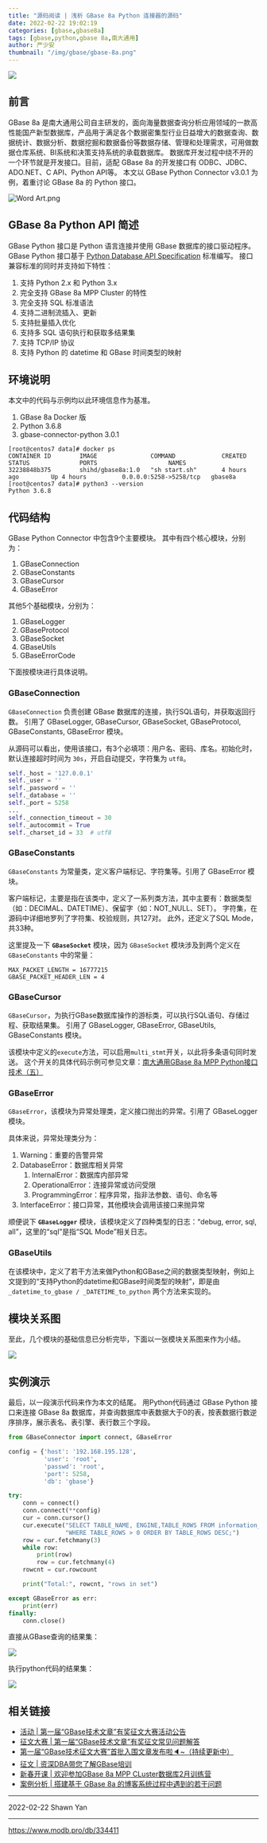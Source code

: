 ```yaml
---
title: "源码阅读 | 浅析 GBase 8a Python 连接器的源码"
date: 2022-02-22 19:02:19
categories: [gbase,gbase8a]
tags: [gbase,python,gbase 8a,南大通用]
author: 严少安
thumbnail: "/img/gbase/gbase-8a.png"
---
```


![](2023-02-22-01.jpg)

## 前言

GBase 8a 是南大通用公司自主研发的，面向海量数据查询分析应用领域的一款高性能国产新型数据库，产品用于满足各个数据密集型行业日益增大的数据查询、数据统计、数据分析、数据挖掘和数据备份等数据存储、管理和处理需求，可用做数据仓库系统、BI系统和决策支持系统的承载数据库。
数据库开发过程中绕不开的一个环节就是开发接口。目前，适配 GBase 8a 的开发接口有 ODBC、JDBC、ADO.NET、C API、Python API等。
本文以 GBase Python Connector v3.0.1 为例，着重讨论 GBase 8a 的 Python 接口。

![Word Art.png](2023-02-22-02.png)

## GBase 8a Python API 简述

GBase Python 接口是 Python 语言连接并使用 GBase 数据库的接口驱动程序。GBase Python 接口基于 [Python Database API Specification](https://www.python.org/dev/peps/pep-0249/) 标准编写。
接口兼容标准的同时并支持如下特性：

1) 支持 Python 2.x 和 Python 3.x
2) 完全支持 GBase 8a MPP Cluster 的特性
3) 完全支持 SQL 标准语法
4) 支持二进制流插入、更新
5) 支持批量插入优化
6) 支持多 SQL 语句执行和获取多结果集
7) 支持 TCP/IP 协议
8) 支持 Python 的 datetime 和 GBase 时间类型的映射


## 环境说明

本文中的代码与示例均以此环境信息作为基准。

1. GBase 8a Docker 版
2. Python 3.6.8
3. gbase-connector-python 3.0.1

```shell
[root@centos7 data]# docker ps
CONTAINER ID        IMAGE               COMMAND             CREATED             STATUS              PORTS                    NAMES
32238848b375        shihd/gbase8a:1.0   "sh start.sh"       4 hours ago         Up 4 hours          0.0.0.0:5258->5258/tcp   gbase8a
[root@centos7 data]# python3 --version
Python 3.6.8
```

## 代码结构

GBase Python Connector 中包含9个主要模块。
其中有四个核心模块，分别为：

1. GBaseConnection
2. GBaseConstants
3. GBaseCursor
4. GBaseError

其他5个基础模块，分别为：

1. GBaseLogger
2. GBaseProtocol
3. GBaseSocket
4. GBaseUtils
5. GBaseErrorCode

下面按模块进行具体说明。

### GBaseConnection

`GBaseConnection` 负责创建 GBase 数据库的连接，执行SQL语句，并获取返回行数。
引用了 GBaseLogger, GBaseCursor, GBaseSocket, GBaseProtocol, GBaseConstants, GBaseError 模块。

从源码可以看出，使用该接口，有3个必填项：用户名、密码、库名。初始化时，默认连接超时时间为 `30s`，开启自动提交，字符集为 `utf8`。

```python
self._host = '127.0.0.1'
self._user = ''
self._password = ''
self._database = ''
self._port = 5258
...
self._connection_timeout = 30
self._autocommit = True
self._charset_id = 33  # utf8
```

### GBaseConstants

`GBaseConstants` 为常量类，定义客户端标记、字符集等。引用了 GBaseError 模块。

客户端标记，主要是指在该类中，定义了一系列类方法，其中主要有：数据类型（如：DECIMAL、DATETIME）、保留字（如：NOT_NULL、SET）。
字符集，在源码中详细地罗列了字符集、校验规则，共127对。
此外，还定义了SQL Mode，共33种。

这里提及一下 **`GBaseSocket`** 模块，因为 `GBaseSocket` 模块涉及到两个定义在 `GBaseConstants` 中的常量：

```
MAX_PACKET_LENGTH = 16777215
GBASE_PACKET_HEADER_LEN = 4
```

### GBaseCursor

`GBaseCursor`，为执行GBase数据库操作的游标类，可以执行SQL语句、存储过程、获取结果集。
引用了 GBaseLogger, GBaseError, GBaseUtils, GBaseConstants 模块。

该模块中定义的`execute`方法，可以启用`multi_stmt`开关，以此将多条语句同时发送。
这个开关的具体代码示例可参见文章：[南大通用GBase 8a MPP Python接口技术（五）](https://www.modb.pro/db/40982)


### GBaseError

`GBaseError`，该模块为异常处理类，定义接口抛出的异常。引用了 GBaseLogger 模块。

具体来说，异常处理类分为：

1. Warning：重要的告警异常
2. DatabaseError：数据库相关异常
	1. InternalError：数据库内部异常
	1. OperationalError：连接异常或访问受限
	1. ProgrammingError：程序异常，指非法参数、语句、命名等
3. InterfaceError：接口异常，其他模块会调用该接口来抛异常

顺便说下 **`GBaseLogger`** 模块，该模块定义了四种类型的日志：“debug, error, sql, all”，这里的“sql”是指“SQL Mode”相关日志。

### GBaseUtils

在该模块中，定义了若干方法来做Python和GBase之间的数据类型映射，例如上文提到的“支持Python的datetime和GBase时间类型的映射”，即是由 `_datetime_to_gbase / _DATETIME_to_python` 两个方法来实现的。


## 模块关系图

至此，几个模块的基础信息已分析完毕，下面以一张模块关系图来作为小结。

![](2023-02-22-03.png)



## 实例演示

最后，以一段演示代码来作为本文的结尾。
用Python代码通过 GBase Python 接口来连接 GBase 8a 数据库，并查询数据库中表数据大于0的表，按表数据行数逆序排序，展示表名、表引擎、表行数三个字段。

```python
from GBaseConnector import connect, GBaseError

config = {'host': '192.168.195.128',
          'user': 'root',
          'passwd': 'root',
          'port': 5258,
          'db': 'gbase'}

try:
    conn = connect()
    conn.connect(**config)
    cur = conn.cursor()
    cur.execute("SELECT TABLE_NAME, ENGINE,TABLE_ROWS FROM information_schema.TABLES "
                "WHERE TABLE_ROWS > 0 ORDER BY TABLE_ROWS DESC;")
    row = cur.fetchmany(3)
    while row:
        print(row)
        row = cur.fetchmany(4)
    rowcnt = cur.rowcount

    print("Total:", rowcnt, "rows in set")

except GBaseError as err:
    print(err)
finally:
    conn.close()
```

直接从GBase查询的结果集：

![](2023-02-22-04.jpg)

执行python代码的结果集：

![](2023-02-22-05.jpg)



## 相关链接

- [活动 | 第一届“GBase技术文章”有奖征文大赛活动公告](https://www.modb.pro/db/246258)
- [征文大赛 | 第一届“GBase技术文章”有奖征文常见问题解答](https://www.modb.pro/db/245537)
- [第一届“GBase技术征文大赛”首批入围文章发布啦🔈~（持续更新中）](https://www.modb.pro/db/325922)
- [征文 | 资深DBA带您了解GBase培训](https://www.modb.pro/db/224213)
- [新春开课 | 欢迎参加GBase 8a MPP CLuster数据库2月训练营](https://mp.weixin.qq.com/s/Ije3hCvG4xtnZ3bH9WPI_w)
- [案例分析 | 搭建基于 GBase 8a 的博客系统过程中遇到的若干问题](https://www.modb.pro/db/331065)

---
2022-02-22
Shawn Yan

---
https://www.modb.pro/db/334411
